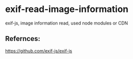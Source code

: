 # exif-read-image-information
exif-js, image information read, used node modules or CDN


Refernces:
-----------
https://github.com/exif-js/exif-js
